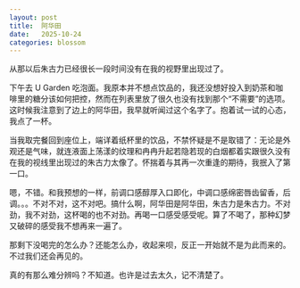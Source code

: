 ```yaml
---
layout: post
title:  阿华田
date:   2025-10-24
categories: blossom
---
```


从那以后朱古力已经很长一段时间没有在我的视野里出现过了。

下午去 U Garden 吃泡面。我原本并不想点饮品的，我还没想好投入到奶茶和咖啡里的糖分该如何把控，然而在列表里放了很久也没有找到那个“不需要”的选项。这时候我注意到了边上的阿华田，我早就听闻过这个名字了。抱着试一试的心态，我点了一杯。

当我取完餐回到座位上，端详着纸杯里的饮品，不禁怀疑是不是取错了：无论是外观还是气味，就连液面上荡漾的纹理和冉冉升起若隐若现的白烟都着实跟很久没有在我的视线里出现过的朱古力太像了。怀揣着与其再一次重逢的期待，我抿入了第一口。

嗯，不错。和我预想的一样，前调口感醇厚入口即化，中调口感绵密唇齿留香，后调。。。不对不对，这不对吧。搞什么啊，阿华田是阿华田，朱古力是朱古力。不对劲，我不对劲，这杯喝的也不对劲。再喝一口感受感受呢。算了不喝了，那种幻梦又破碎的感受我不想再来一遍了。

那剩下没喝完的怎么办？还能怎么办，收起来呗，反正一开始就不是为此而来的。不过我们还会再见的。

真的有那么难分辨吗？不知道。也许是过去太久，记不清楚了。